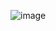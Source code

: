 ![image](https://github.com/JaimeVillalbaO/AuthenticationFlask-Advanced-Day-68/assets/152451848/d5eeea58-78cb-44a8-97dc-088c5db5459a)
